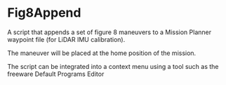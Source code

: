 # Fig8Append
A script that appends a set of figure 8 maneuvers to a  Mission Planner waypoint file (for LiDAR IMU calibration). 

The maneuver will be placed at the home position of the mission. 

The script can be integrated into a context menu using a tool such as the freeware Default Programs Editor